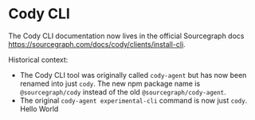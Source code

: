 # Cody CLI

The Cody CLI documentation now lives in the official Sourcegraph docs https://sourcegraph.com/docs/cody/clients/install-cli.

Historical context:
* The Cody CLI tool was originally called `cody-agent` but has now been renamed into just `cody`. The new npm package name is `@sourcegraph/cody` instead of the old `@sourcegraph/cody-agent`.
* The original `cody-agent experimental-cli` command is now just `cody`.
Hello World
